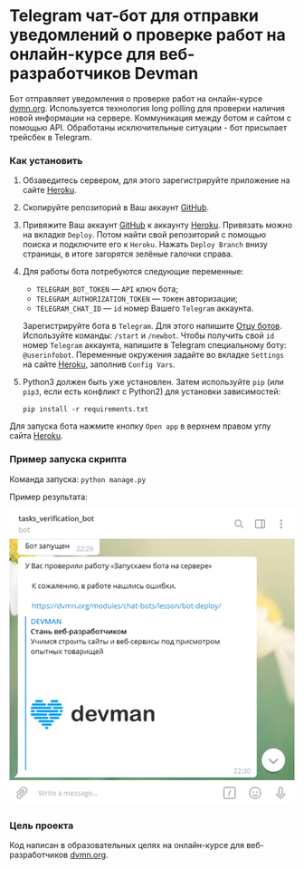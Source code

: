 # Telegram чат-бот для отправки уведомлений о проверке работ на онлайн-курсе для веб-разработчиков Devman

Бот отправляет уведомления о проверке работ на онлайн-курсе [dvmn.org](https://dvmn.org/). Используется технология long polling для проверки наличия новой информации на сервере. Коммуникация между ботом и сайтом с помощью API. Обработаны исключительные ситуации - бот присылает трейсбек в Telegram. 


### Как установить

1. Обзаведитесь сервером, для этого зарегистрируйте приложение на сайте [Heroku](https://id.heroku.com/login).
2. Скопируйте репозиторий в Ваш аккаунт [GitHub](https://github.com/).
3. Привяжите Ваш аккаунт [GitHub](https://github.com/) к аккаунту [Heroku](https://id.heroku.com/login). Привязать можно на вкладке `Deploy`. Потом найти свой репозиторий с помощью поиска и подключите его к `Heroku`. Нажать `Deploy Branch` внизу страницы, в итоге загорятся зелёные галочки справа.

4. Для работы бота потребуются следующие переменные:
   - `TELEGRAM_BOT_TOKEN` — `API` ключ бота;
   - `TELEGRAM_AUTHORIZATION_TOKEN` — токен авторизации;
   - `TELEGRAM_CHAT_ID` — `id` номер Вашего `Telegram` аккаунта.
   
   Зарегистрируйте бота в `Telegram`. Для этого напишите [Отцу ботов](https://telegram.me/BotFather). Используйте команды: `/start` и `/newbot`.
   Чтобы получить свой `id` номер `Telegram` аккаунта, напишите в Telegram специальному боту: `@userinfobot`.
   Переменные окружения задайте во вкладке `Settings` на сайте [Heroku](https://id.heroku.com/login), заполнив `Config Vars`.

5. Python3 должен быть уже установлен. 
   Затем используйте `pip` (или `pip3`, если есть конфликт с Python2) для установки зависимостей:
   ```
   pip install -r requirements.txt
   ```

Для запуска бота нажмите кнопку `Open app` в верхнем правом углу сайта [Heroku](https://id.heroku.com/login).


### Пример запуска скрипта

Команда запуска: `python manage.py`

Пример результата:

![](https://github.com/Piar1986/devman_notifications_bot/raw/master/result_example.png)


### Цель проекта

Код написан в образовательных целях на онлайн-курсе для веб-разработчиков [dvmn.org](https://dvmn.org/).